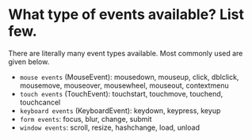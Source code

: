 # What type of events available? List few.	

There are literally many event types available. Most commonly used are given below.
- `mouse events` (MouseEvent): mousedown, mouseup, click, dblclick, mousemove, mouseover, mousewheel, mouseout, contextmenu
- `touch events` (TouchEvent): touchstart, touchmove, touchend, touchcancel
- `keyboard events` (KeyboardEvent): keydown, keypress, keyup
- `form events`: focus, blur, change, submit
- `window events`: scroll, resize, hashchange, load, unload

<br class="my-10"/>

<template v-slot:refvideo>
    <iframe src="https://www.youtube.com/embed/rEnIfFfi2Wk" allowfullscreen></iframe>
</template>